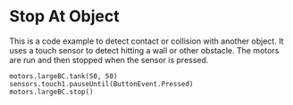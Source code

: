 # Stop At Object

This is a code example to detect contact or collision with another object. It uses a touch sensor to detect hitting a wall or other obstacle. The motors are run and then stopped when the sensor is pressed.

```blocks
motors.largeBC.tank(50, 50)
sensors.touch1.pauseUntil(ButtonEvent.Pressed)
motors.largeBC.stop()
```
